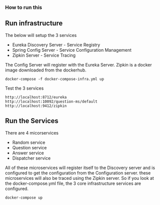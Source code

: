 ### How to run this

## Run infrastructure

The below will setup the 3 services 

* Eureka Discovery Server - Service Registry
* Spring Config Server - Service Configuration Management
* Zipkin Server - Service Tracing

The Config Server will register with the Eureka Server. Zipkin is a docker image downloaded from the dockerhub.

```
docker-compose -f docker-compose-infra.yml up
```

Test the 3 services

```
http://localhost:8712/eureka
http://localhost:10092/question-ms/default
http://localhost:9412/zipkin
```
## Run the Services

There are 4 micorservices

* Random service
* Question service
* Answer service
* Dispatcher service

All of these microservices will register itself to the Discovery server and is configured to get the configuration from the Configuration server.
these microservices will also be traced using the Zipkin server.
So if you look at the docker-compose.yml file, the 3 core infrastructure services are configured.

```
docker-compose up
```
